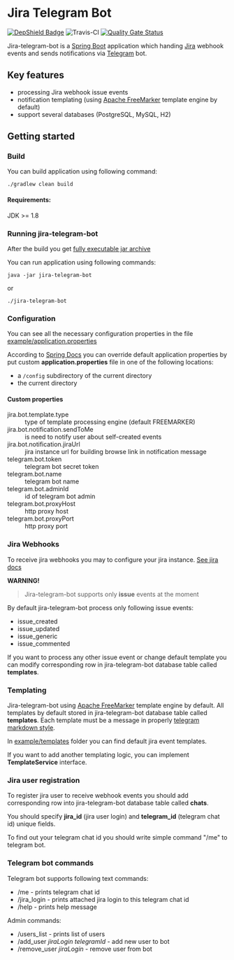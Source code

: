 # Jira Telegram Bot

[![DepShield Badge](https://depshield.sonatype.org/badges/MikeSafonov/jira-telegram-bot/depshield.svg)](https://depshield.github.io)
![Travis-CI](https://travis-ci.org/MikeSafonov/jira-telegram-bot.svg?branch=master)
[![Quality Gate Status](https://sonarcloud.io/api/project_badges/measure?project=MikeSafonov_jira-telegram-bot&metric=alert_status)](https://sonarcloud.io/dashboard?id=MikeSafonov_jira-telegram-bot)

Jira-telegram-bot is a [Spring Boot](https://github.com/spring-projects/spring-boot) application which handing 
[Jira](https://www.atlassian.com/software/jira) webhook events and sends notifications via 
[Telegram](https://telegram.org) bot.

## Key features

- processing Jira webhook issue events
- notification templating (using [Apache FreeMarker](https://freemarker.apache.org) template engine by default)
- support several databases (PostgreSQL, MySQL, H2)


## Getting started 

### Build

You can build application using following command:

    ./gradlew clean build
    
#### Requirements:

JDK >= 1.8

### Running jira-telegram-bot

After the build you get [fully executable jar archive](https://docs.spring.io/spring-boot/docs/current/gradle-plugin/reference/html/#packaging-executable-configuring-launch-script)
 
You can run application using following commands:

    java -jar jira-telegram-bot
or

    ./jira-telegram-bot

### Configuration

You can see all the necessary configuration properties in the file [example/application.properties](examples/application.properties)

According to [Spring Docs](https://docs.spring.io/spring-boot/docs/current/reference/html/boot-features-external-config.html#boot-features-external-config-application-property-files)
you can override default application properties by put custom **application.properties** file in one of the following
locations:

- a `/config` subdirectory of the current directory
- the current directory

#### Custom properties

<dl>
  <dt>jira.bot.template.type</dt>
  <dd>type of template processing engine (default FREEMARKER)</dd>
  
  <dt>jira.bot.notification.sendToMe</dt>
  <dd>is need to notify user about self-created events</dd>
    
  <dt>jira.bot.notification.jiraUrl</dt>
  <dd>jira instance url for building browse link in notification message</dd>
  
  <dt>telegram.bot.token</dt>
  <dd>telegram bot secret token</dd>
  
  <dt>telegram.bot.name</dt>
  <dd>telegram bot name</dd>
  
  <dt>telegram.bot.adminId</dt>
  <dd>id of telegram bot admin</dd>
  
  <dt>telegram.bot.proxyHost</dt>
  <dd>http proxy host</dd>

  <dt>telegram.bot.proxyPort</dt>
  <dd>http proxy port</dd>
</dl>


### Jira Webhooks

To receive jira webhooks you may to configure your jira instance. [See jira docs](https://developer.atlassian.com/server/jira/platform/webhooks/)

**WARNING!** 
> Jira-telegram-bot supports only **issue** events at the moment

By default jira-telegram-bot process only following issue events:

- issue_created
- issue_updated
- issue_generic
- issue_commented

If you want to process any other issue event or change default template you can modify corresponding row in jira-telegram-bot
database table called **templates**.

### Templating

Jira-telegram-bot using [Apache FreeMarker](https://freemarker.apache.org) template engine by default. All templates by default
stored in jira-telegram-bot database table called **templates**.
Each template must be a message in properly [telegram markdown style](https://core.telegram.org/bots/api#markdown-style).

In [example/templates](examples/templates) folder you can find default jira event templates.

If you want to add another templating logic, you can implement **TemplateService** interface.

### Jira user registration

To register jira user to receive webhook events you should add corresponding row into jira-telegram-bot database table called **chats**.

You should specify **jira_id** (jira user login) and **telegram_id** (telegram chat id) unique fields.

To find out your telegram chat id you should write simple command "/me" to telegram bot.

### Telegram bot commands

Telegram bot supports following text commands:

- /me - prints telegram chat id
- /jira_login - prints attached jira login to this telegram chat id 
- /help - prints help message

Admin commands:

- /users_list - prints list of users
- /add_user *jiraLogin* *telegramId* -  add new user to bot
- /remove_user *jiraLogin* - remove user from bot
